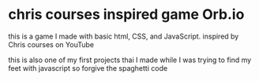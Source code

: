 # chris courses inspired game Orb.io
this is a game I made with basic html, CSS, and JavaScript. inspired by Chris courses on YouTube


this is also one of my first projects thai I made while I was trying to find my feet with javascript so forgive the spaghetti code
